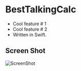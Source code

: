 # BestTalkingCalc
+ Cool feature # 1 
+ Cool feature # 2
+ Written in Swift.

## Screen Shot
![ScreenShot](https://github.com/samuraipapa/BestTalkingCalc/blob/master/Screen%20Shot%202015-10-08%20at%202.57.24%20PM.png) 
